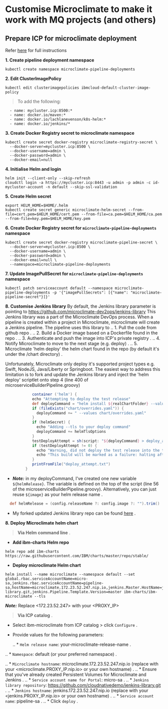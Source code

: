 # Customise Microclimate to make it work with MQ projects (and others)
## Prepare ICP for microclimate deployment
Refer [here](https://github.com/IBM/charts/tree/master/stable/ibm-microclimate) for full instructions

__1. Create pipeline deployment namespace__
```
kubectl create namespace microclimate-pipeline-deployments
```

__2. Edit ClusterImagePolicy__
```
kubectl edit clusterimagepolicies ibmcloud-default-cluster-image-policy

```
> To add the following:
```
  - name: mycluster.icp:8500:*
  - name: docker.io/maven:*
  - name: docker.io/lachlanevenson/k8s-helm:*
  - name: docker.io/jenkins/*
```

__3. Create Docker Registry secret to microclimate namespace__
```
kubectl create secret docker-registry microclimate-registry-secret \
  --docker-server=mycluster.icp:8500 \
  --docker-username=admin \
  --docker-password=admin \
  --docker-email=null
```

__4. Initialise Helm and login__
```
helm init --client-only --skip-refresh
cloudctl login -a https://mycluster.icp:8443 -u admin -p admin -c id-mycluster-account -n default --skip-ssl-validation
```

__5. Create Helm secret__
```
export HELM_HOME=$HOME/.helm
kubectl create secret generic microclimate-helm-secret --from-file=cert.pem=$HELM_HOME/cert.pem --from-file=ca.pem=$HELM_HOME/ca.pem --from-file=key.pem=$HELM_HOME/key.pem
```

__6. Create Docker Registry secret for `microclimate-pipeline-deployments` namespace__
```
kubectl create secret docker-registry microclimate-pipeline-secret \
  --docker-server=mycluster.icp:8500 \
  --docker-username=admin \
  --docker-password=admin \
  --docker-email=null \
  --namespace=microclimate-pipeline-deployments
```

__7. Update ImagePullSecret for `microclimate-pipeline-deployments` namespace__
```
kubectl patch serviceaccount default --namespace microclimate-pipeline-deployments -p '{"imagePullSecrets": [{"name": "microclimate-pipeline-secret"}]}'
```

__8. Customise Jenkins library__
By default, the Jenkins library parameter is pointing to https://github.com/microclimate-dev2ops/jenkins-library
This Jenkins library was a part of the Microclimate DevOps process. When a pipeline is created within a project in Microclimate, microclimate will create a Jenkins pipeline. The pipeline uses this library to
.. 1. Pull the code from github repo . 
.. 2. Build a Docker image based on a Dockerfile found in the repo . 
.. 3. Authenticate and push the image into ICP's private registry . 
.. 4. Notify Microclimate to move to the next stage (e.g. deploy) . 
.. 5. Microclimate 'helm deploy' the helm chart found in the repo (by default it's under the /chart directory) . 

Unfortunately, Microclimate only deploy it's supported project types e.g. Swift, NodeJS, Java/Liberty or Springboot. The easiest way to address this limitation is to fork and update the Jenkins library and inject the 'helm deploy' scriptlet onto step 4 (line 400 of microserviceBuilderPipeline.groovy)

```groovy
            container ('helm') {
            echo "Attempting to deploy the test release"
            def deployCommand = "helm install ${realChartFolder} --values pipeline.yaml --namespace ${namespace} --name ${helmRelease}"
            if (fileExists("chart/overrides.yaml")) {
              deployCommand += " --values chart/overrides.yaml"
            }
            if (helmSecret) {
              echo "Adding --tls to your deploy command"
              deployCommand += helmTlsOptions
            }
            testDeployAttempt = sh(script: "${deployCommand} > deploy_attempt.txt", returnStatus: true)
            if (testDeployAttempt != 0) {
              echo "Warning, did not deploy the test release into the test namespace successfully, error code is: ${testDeployAttempt}" 
              echo "This build will be marked as a failure: halting after the deletion of the test namespace."
            }
            printFromFile("deploy_attempt.txt")
         }
```

* ___Note:___ in my deployCommand, I've created one new variable `${helmRelease}`. The variable is defined on the top of the script (line 56 of the microserviceBuilderPipeline.groovy). Alternatively, you can just reuse `${image}` as your helm release name . 
```groovy
  def helmRelease = (config.releaseName ?: config.image ?: "").trim()
```

* My forked updated Jenkins library repo can be found [here](https://github.com/cloudnativedemo/jenkins-library) . 

__8. Deploy Microclimate helm chart__

>__Via Helm command line__ . 
* __Add ibm-charts Helm repo__
```
helm repo add ibm-charts https://raw.githubusercontent.com/IBM/charts/master/repo/stable/
```

* __Deploy microclimate Helm chart__
```
helm install --name microclimate --namespace default --set global.rbac.serviceAccountName=micro-sa,jenkins.rbac.serviceAccountName=pipeline-sa,hostName=microclimate.172.23.52.247.nip.io,jenkins.Master.HostName=jenkins.172.23.52.247.nip.io,jenkins.Pipeline.Template.RepositoryUrl=https://github.com/cloudnativedemo/jenkins-library.git,jenkins.Pipeline.Template.Version=master ibm-charts/ibm-microclimate --tls
```
___Note:___ Replace <172.23.52.247> with your <PROXY_IP>

>__Via ICP catalog__ . 
* Select ibm-microclimate from ICP catalog > click `Configure` . 
* Provide values for the following parameters:  

  .. * `Helm release name`: your-microclimate-release-name . 

.. * `Namespace`: default (or your preferred namespace) . 

.. * `Microclimate hostname`: microclimate.172.23.52.247.nip.io (replace with your <microclimate.PROXY_IP.nip.io> or your own hostname) . 
.. * Ensure that you've already created Persistent Volumes for Microclimate and Jenkins . 
.. * `Service account name for Portal`: micro-sa . 
.. * `Jenkins library repository`: https://github.com/cloudnativedemo/jenkins-library.git . 
.. * `Jenkins hostname`: jenkins.172.23.52.247.nip.io (replace with your <jenkins.PROXY_IP.nip.io> or your own hostname) . 
.. * `Service account name`: pipeline-sa . 
.. * Click `deploy` . 
